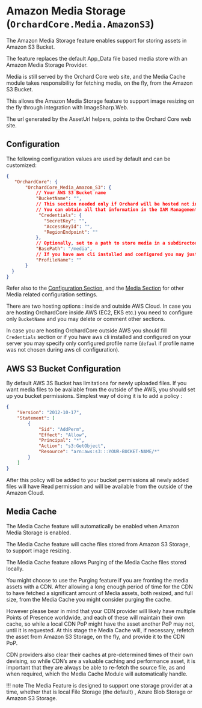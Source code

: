 # Amazon Media Storage (`OrchardCore.Media.AmazonS3`)

The Amazon Media Storage feature enables support for storing assets in Amazon S3 Bucket.

The feature replaces the default App_Data file based media store with an Amazon Media Storage Provider.

Media is still served by the Orchard Core web site, and the Media Cache module takes responsibility for fetching media, on the fly, from the Amazon S3 Bucket.

This allows the Amazon Media Storage feature to support image resizing on the fly through integration with ImageSharp.Web.

The url generated by the AssetUrl helpers, points to the Orchard Core web site.

## Configuration

The following configuration values are used by default and can be customized:

```json
{
   "OrchardCore": {
       "OrchardCore_Media_Amazon_S3": {
           // Your AWS S3 Bucket name
           "BucketName": "",
           // This section needed only if Orchard will be hosted not in the AWS Cloud
           // You can obtain all that information in the IAM Management Console
            "Credentials": {
              "SecretKey": "",
              "AccessKeyId": "",
              "RegionEndpoint": ""
           },
           // Optionally, set to a path to store media in a subdirectory inside your container.
           "BasePath": "/media",
           // If you have aws cli installed and configured you may just specify profile name
           "ProfileName": ""
       }
  }
}
```

Refer also to the [Configuration Section](../../core/Configuration/README.md),
and the [Media Section](../Media/README.md) for other Media related configuration settings.

There are two hosting options : inside and outside AWS Cloud.
In case you are hosting OrchardCore inside AWS (EC2, EKS etc.) you need to configure only `BucketName` and you may delete or comment other sections.

In case you are hosting OrchardCore outside AWS you should fill `Credentials` section or if you have aws cli installed and configured on your server you may specify only configured profile name (`defaul` if profile name was not chosen during aws cli configuration).

## AWS S3 Bucket Configuration

By default AWS 3S Bucket has limitations for newly uploaded files.
If you want media files to be available from the outside of the AWS, you should set up you bucket permissions.
Simplest way of doing it is to add a policy :
```json
{
    "Version": "2012-10-17",
    "Statement": [
        {
            "Sid": "AddPerm",
            "Effect": "Allow",
            "Principal": "*",
            "Action": "s3:GetObject",
            "Resource": "arn:aws:s3:::YOUR-BUCKET-NAME/*"
        }
    ]
}
```
After this policy will be added to your bucket permissions all newly added files will have Read permission and will be available from the outside of the Amazon Cloud.

## Media Cache

The Media Cache feature will automatically be enabled when Amazon Media Storage is enabled.

The Media Cache feature will cache files stored from Amazon S3 Storage, to support image resizing.

The Media Cache feature allows Purging of the Media Cache files stored locally.

You might choose to use the Purging feature if you are fronting the media assets with a CDN.
After allowing a long enough period of time for the CDN to have fetched a significant amount of
Media assets, both resized, and full size, from the Media Cache you might consider purging the cache.

However please bear in mind that your CDN provider will likely have multiple Points of Presence
worldwide, and each of these will maintain their own cache, so while a local CDN PoP might have the asset
another PoP may not, until it is requested. At this stage the Media Cache will, if necessary, refetch the
asset from Amazon S3 Storage, on the fly, and provide it to the CDN PoP.

CDN providers also clear their caches at pre-determined times of their own devising, so while CDN’s
are a valuable caching and performance asset, it is important that they are always be able to
re-fetch the source file, as and when required, which the Media Cache Module will automatically handle.

!!! note
    The Media Feature is designed to support one storage provider at a time, whether that is
    local File Storage (the default) , Azure Blob Storage or Amazon S3 Storage.